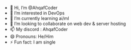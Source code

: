 - 👋 Hi, I’m @AhqafCoder
- 👀 I’m interested in DevOps
- 🌱 I’m currently learning ai/ml
- 💞️ I’m looking to collaborate on web dev & server hosting
- 📫 My discord : AhqafCoder
- 😄 Pronouns: He/Him
- ⚡ Fun fact: I am single

<!---
AhqafCoder/AhqafCoder is a ✨ special ✨ repository because its `README.md` (this file) appears on your GitHub profile.
You can click the Preview link to take a look at your changes.
--->
